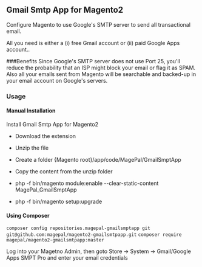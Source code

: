 ## Gmail Smtp App for Magento2
Configure Magento to use Google's SMTP server to send all transactional email. 

All you need is either a (i) free Gmail account or (ii) paid Google Apps account..

###Benefits
Since Google's SMTP server does not use Port 25, you'll reduce the probability that an ISP might block your email or flag it as SPAM. Also all your emails sent from Magento will be searchable and backed-up in your email account on Google's servers. 




### Usage
#### Manual Installation
Install Gmail Smtp App for Magento2
 * Download the extension
 * Unzip the file
 * Create a folder {Magento root}/app/code/MagePal/GmailSmptApp
 * Copy the content from the unzip folder

 * php -f bin/magento module:enable --clear-static-content MagePal_GmailSmptApp
 * php -f bin/magento setup:upgrade

#### Using Composer

``composer config repositories.magepal-gmailsmptapp git git@github.com:magepal/magento2-gmailsmtpapp.git``
``composer require magepal/magento2-gmailsmtpapp:master``

Log into your Magetno Admin, then goto Store -> System -> Gmail/Google Apps SMPT Pro and enter your email credentials